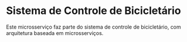 # Sistema de Controle de Bicicletário

Este microsserviço faz parte do sistema de controle de bicicletário, com arquitetura baseada em microsserviços.
